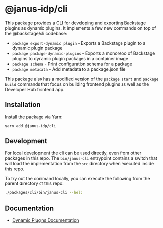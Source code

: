 # @janus-idp/cli

This package provides a CLI for developing and exporting Backstage plugins as dynamic plugins. It implements a few new commands on top of the @backstage/cli codebase:

- `package export-dynamic plugin` - Exports a Backstage plugin to a dynamic plugin package
- `package package-dynamic-plugins` - Exports a monorepo of Backstage plugins to dynamic plugin packages in a container image
- `package schema` - Print configuration schema for a package
- `package metadata` - Add metadata to a package.json file

This package also has a modified version of the `package start` and `package build` commands that focus on building frontend plugins as well as the Developer Hub frontend app.

## Installation

Install the package via Yarn:

```sh
yarn add @janus-idp/cli
```

## Development

For local development the cli can be used directly, even from other packages in this repo. The `bin/janus-cli` entrypoint contains a switch that will load the implementation from the `src` directory when executed inside this repo.

To try out the command locally, you can execute the following from the parent directory of this repo:

```bash
./packages/cli/bin/janus-cli --help
```

## Documentation

- [Dynamic Plugins Documentation](https://github.com/janus-idp/backstage-showcase/blob/main/docs/dynamic-plugins.md#dynamic-plugins-support)
